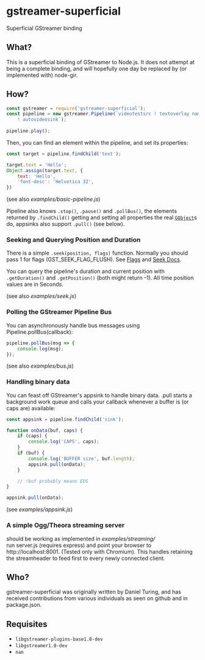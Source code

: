 # gstreamer-superficial

Superficial GStreamer binding

## What?

This is a superficial binding of GStreamer to Node.js. It does not attempt at being a complete binding, and will hopefully one day be replaced by (or implemented with) node-gir.

## How?

```javascript
const gstreamer = require('gstreamer-superficial');
const pipeline = new gstreamer.Pipeline(`videotestsrc ! textoverlay name=text
	! autovideosink`);
	
pipeline.play();
```

Then, you can find an element within the pipeline, and set its properties:

```javascript
const target = pipeline.findChild('text');

target.text = 'Hello';
Object.assign(target.text, {
	text: 'Hello', 
	'font-desc': 'Helvetica 32',
})
```

(see also _examples/basic-pipeline.js_)

Pipeline also knows `.stop()`, `.pause()` and `.pollBus()`,
the elements returned by `.findChild()` getting and setting all properties the real [`GObject`](https://developer.gnome.org/gobject/stable/gobject-The-Base-Object-Type.html)s do, appsinks also support `.pull()` (see below). 

### Seeking and Querying Position and Duration

There is a simple `.seek(position, flags)` function. Normally you should pass 1 for flags (GST_SEEK_FLAG_FLUSH). See [Flags](https://gstreamer.freedesktop.org/documentation/gstreamer/gstsegment.html?gi-language=c#GST_SEEK_FLAG_NONE) and [Seek Docs](https://gstreamer.freedesktop.org/documentation/additional/design/seeking.html?gi-language=c).

You can query the pipeline's duration and current position with `.getDuration()` and `.getPosition()` (both might return -1). All time position values are in Seconds.

(see also _examples/seek.js_)

### Polling the GStreamer Pipeline Bus

You can asynchronously handle bus messages using Pipeline.pollBus(callback):

```javascript
pipeline.pollBus(msg => {
	console.log(msg);
});
```

(see also _examples/bus.js_)


### Handling binary data

You can feast off GStreamer's appsink to handle binary data.
.pull starts a background work queue and calls your callback whenever a buffer is (or caps are) available:

```javascript
const appsink = pipeline.findChild('sink');

function onData(buf, caps) {
	if (caps) {
		console.log('CAPS', caps);
	}
	if (buf) {
		console.log('BUFFER size', buf.length);
		appsink.pull(onData);
	}

	// !buf probably means EOS
}

appsink.pull(onData);
```

(see _examples/appsink.js_)


### A simple Ogg/Theora streaming server

should be working as implemented in _examples/streaming/_  
run server.js (requires express) and point your browser to http://localhost:8001. (Tested only with Chromium).
This handles retaining the streamheader to feed first to every newly connected client.


## Who?

gstreamer-superficial was originally written by Daniel Turing, and has 
received contributions from various individuals as seen on github and
in package.json.

## Requisites

* `libgstreamer-plugins-base1.0-dev`
* `libgstreamer1.0-dev`
* `nan`
